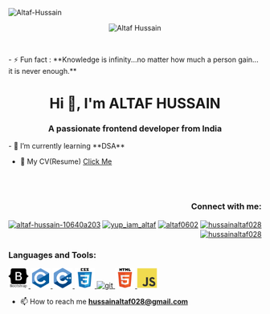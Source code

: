 <p align="left"> <img src="https://komarev.com/ghpvc/?username=iamaltaf786" alt="Altaf-Hussain" /> </p>

<p align="center">
  <img alt="Altaf Hussain" src="https://media.tenor.com/LSDeBe2JAfoAAAAC/cat-coding.gif">
</p><br>
<p>- ⚡ Fun fact : **Knowledge is infinity...no matter how much a person gain... it is never enough.**</p>


<h1 align="center">Hi 👋, I'm ALTAF HUSSAIN</h1>
<h3 align="center">A passionate frontend developer from India</h3>

<p>
  - 🌱 I’m currently learning **DSA**
</p>

- 📄 My CV(Resume) [Click Me](https://drive.google.com/file/d/1yTFgjSgp-fAGI71W109SSBU0ozWaBV5Y/view?usp=sharing)

  <br/>
  <br/>
<h3 align="right">Connect with me:</h3>
<p align="right">
<a href="https://linkedin.com/in/altaf-hussain-10640a203" target="blank"><img align="center" src="https://raw.githubusercontent.com/rahuldkjain/github-profile-readme-generator/master/src/images/icons/Social/linked-in-alt.svg" alt="altaf-hussain-10640a203" height="30" width="40" /></a>
<a href="https://instagram.com/yup_iam_altaf" target="blank"><img align="center" src="https://raw.githubusercontent.com/rahuldkjain/github-profile-readme-generator/master/src/images/icons/Social/instagram.svg" alt="yup_iam_altaf" height="30" width="40" /></a>
<a href="https://www.codechef.com/users/altaf0602" target="blank"><img align="center" src="https://cdn.jsdelivr.net/npm/simple-icons@3.1.0/icons/codechef.svg" alt="altaf0602" height="30" width="40" /></a>
<a href="https://www.leetcode.com/hussainaltaf028" target="blank"><img align="center" src="https://raw.githubusercontent.com/rahuldkjain/github-profile-readme-generator/master/src/images/icons/Social/leet-code.svg" alt="hussainaltaf028" height="30" width="40" /></a>
<a href="https://auth.geeksforgeeks.org/user/hussainaltaf028" target="blank"><img align="center" src="https://raw.githubusercontent.com/rahuldkjain/github-profile-readme-generator/master/src/images/icons/Social/geeks-for-geeks.svg" alt="hussainaltaf028" height="30" width="40" /></a>
</p>

<h3 align="left">Languages and Tools:</h3>
<p align="left"> <a href="https://getbootstrap.com" target="_blank" rel="noreferrer"> <img src="https://raw.githubusercontent.com/devicons/devicon/master/icons/bootstrap/bootstrap-plain-wordmark.svg" alt="bootstrap" width="40" height="40"/> </a> <a href="https://www.cprogramming.com/" target="_blank" rel="noreferrer"> <img src="https://raw.githubusercontent.com/devicons/devicon/master/icons/c/c-original.svg" alt="c" width="40" height="40"/> </a> <a href="https://www.w3schools.com/cpp/" target="_blank" rel="noreferrer"> <img src="https://raw.githubusercontent.com/devicons/devicon/master/icons/cplusplus/cplusplus-original.svg" alt="cplusplus" width="40" height="40"/> </a> <a href="https://www.w3schools.com/css/" target="_blank" rel="noreferrer"> <img src="https://raw.githubusercontent.com/devicons/devicon/master/icons/css3/css3-original-wordmark.svg" alt="css3" width="40" height="40"/> </a> <a href="https://git-scm.com/" target="_blank" rel="noreferrer"> <img src="https://www.vectorlogo.zone/logos/git-scm/git-scm-icon.svg" alt="git" width="40" height="40"/> </a> <a href="https://www.w3.org/html/" target="_blank" rel="noreferrer"> <img src="https://raw.githubusercontent.com/devicons/devicon/master/icons/html5/html5-original-wordmark.svg" alt="html5" width="40" height="40"/> </a> <a href="https://developer.mozilla.org/en-US/docs/Web/JavaScript" target="_blank" rel="noreferrer"> <img src="https://raw.githubusercontent.com/devicons/devicon/master/icons/javascript/javascript-original.svg" alt="javascript" width="40" height="40"/> </a> </p>

- 📫 How to reach me **hussainaltaf028@gmail.com**

<!--

**iamaltaf786/iamaltaf786** is a ✨ _special_ ✨ repository because its `README.md` (this file) appears on your GitHub profile.

-->
